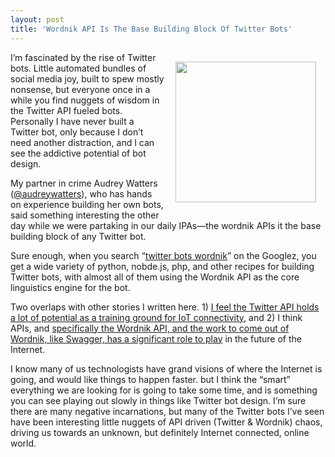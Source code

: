 ```yaml
---
layout: post
title: 'Wordnik API Is The Base Building Block Of Twitter Bots'
---
```

<p><img style="padding: 15px;" src="https://s3.amazonaws.com/kinlane-productions/bw-icons/bw-twitter-bot.jpg" alt="" width="225" align="right" /></p>
<p>I&rsquo;m fascinated by the rise of Twitter bots. Little automated bundles of social media joy, built to spew mostly nonsense, but everyone once in a while you find nuggets of wisdom in the Twitter API fueled bots. Personally I have never built a Twitter bot, only because I don&rsquo;t need another distraction, and I can see the addictive potential of bot design.</p>
<p>My partner in crime Audrey Watters (<a href="https://twitter.com/audreywatters">@audreywatters</a>), who has hands on experience building her own bots, said something interesting the other day while we were partaking in our daily IPAs&mdash;the wordnik APIs it the base building block of any Twitter bot.</p>
<p>Sure enough, when you search &ldquo;<a href="https://www.google.com/webhp?sourceid=chrome-instant&amp;ion=1&amp;espv=2&amp;ie=UTF-8#q=twitter+bots+wordnik">twitter bots wordnik</a>&rdquo; on the Googlez, you get a wide variety of python, nobde.js, php, and other recipes for building Twitter bots, with almost all of them using the Wordnik API as the core linguistics engine for the bot.</p>
<p>Two overlaps with other stories I written here. 1) <a href="http://apievangelist.com/2014/04/04/twitter-api-is-gateway-drug-for-internet-of-things/">I feel the Twitter API holds a lot of potential as a training ground for IoT connectivity</a>, and 2) I think APIs, and <a href="http://apievangelist.com/2014/10/01/i-find-it-interesting-that-wordnik-created-the-api-definition-format-swagger/">specifically the Wordnik API, and the work to come out of Wordnik, like Swagger, has a significant role to play</a> in the future of the Internet.</p>
<p>I know many of us technologists have grand visions of where the Internet is going, and would like things to happen faster. but I think the &ldquo;smart&rdquo; everything we are looking for is going to take some time, and is something you can see playing out slowly in things like Twitter bot design. I&rsquo;m sure there are many negative incarnations, but many of the Twitter bots I&rsquo;ve seen have been interesting little nuggets of API driven (Twitter &amp; Wordnik) chaos, driving us towards an unknown, but definitely Internet connected, online world.</p>
